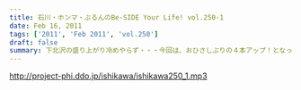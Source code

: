 ```yaml
---
title: 石川・ホンマ・ぶるんのBe-SIDE Your Life! vol.250-1
date: Feb 16, 2011
tags: ['2011', 'Feb 2011', 'vol.250']
draft: false
summary: 下北沢の盛り上がり冷めやらず・・・今回は、おひさしぶりの４本アップ！となっています～～もちろん、下北沢REGでのイベントの模様も、バンバンアップされていきますのでゼヒゼヒ。来られなかったキミもあの日を体感してほしいものです。NAMAE
---
```


http://project-phi.ddo.jp/ishikawa/ishikawa250_1.mp3
